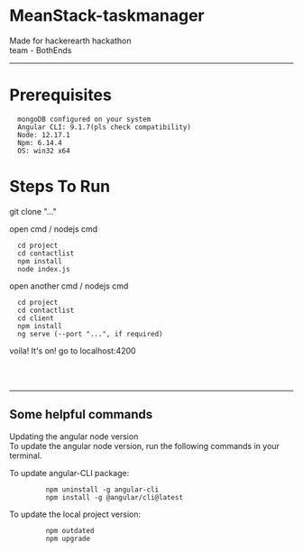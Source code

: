 # MeanStack-taskmanager
Made for hackerearth hackathon  
team - BothEnds
<hr>  

# Prerequisites  
      mongoDB configured on your system
      Angular CLI: 9.1.7(pls check compatibility)
      Node: 12.17.1
      Npm: 6.14.4 
      OS: win32 x64

#  Steps To Run  

  git clone "..."
      
  open cmd / nodejs cmd  
  
      cd project
      cd contactlist
      npm install
      node index.js
        
        
  open another cmd / nodejs cmd  
  
      cd project
      cd contactlist
      cd client
      npm install
      ng serve (--port "...", if required)
      
 voila! It's on!
 go to localhost:4200
  
<br>
<br>
<hr>  

## Some helpful commands  
Updating the angular node version  
To update the angular node version, run the following commands in your terminal.

To update angular-CLI package:  

             npm uninstall -g angular-cli  
             npm install -g @angular/cli@latest

To update the local project version:  

             npm outdated
             npm upgrade
 
